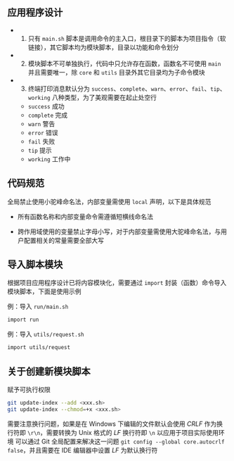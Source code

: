 ## 应用程序设计

- 1. 只有 `main.sh` 脚本是调用命令的主入口，根目录下的脚本为项目指令（软链接），其它脚本均为模块脚本，目录以功能和命令划分

- 2. 模块脚本不可单独执行，代码中只允许存在函数，函数名不可使用 `main` 并且需要唯一，除 `core` 和 `utils` 目录外其它目录均为子命令模块

- 3. 终端打印消息默认分为 `success`、`complete`、`warn`、`error`、`fail`、`tip`、`working` 八种类型，为了美观需要在起止处空行

  - `success` 成功
  - `complete` 完成
  - `warn` 警告
  - `error` 错误
  - `fail` 失败
  - `tip` 提示
  - `working` 工作中

## 代码规范

全局禁止使用小驼峰命名法，内部变量需使用 `local` 声明，以下是具体规范

- 所有函数名称和内部变量命令需遵循短横线命名法

- 跨作用域使用的变量禁止字母小写，对于内部变量需使用大驼峰命名法，与用户配置相关的常量需要全部大写

## 导入脚本模块

根据项目应用程序设计已将内容模块化，需要通过 `import` 封装（函数）命令导入模块脚本，下面是使用示例

例：导入 `run/main.sh`

```bash
import run
```

例：导入 `utils/request.sh`

```bash
import utils/request
```

## 关于创建新模块脚本

赋予可执行权限
```bash
git update-index --add <xxx.sh>
git update-index --chmod=+x <xxx.sh>
```
需要注意换行问题，如果是在 Windows 下编辑的文件默认会使用 _CRLF_ 作为换行符即 `\r\n`，需要转换为 Unix 格式的 _LF_ 换行符即 `\n` 以应用于项目实际使用环境
可以通过 Git 全局配置来解决这一问题 `git config --global core.autocrlf false`，并且需要在 IDE 编辑器中设置 _LF_ 为默认换行符
